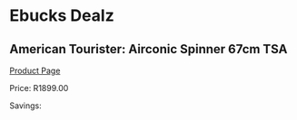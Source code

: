 
# Ebucks Dealz
## American Tourister: Airconic Spinner 67cm TSA
[Product Page](https://www.ebucks.com/web/shop/productSelected.do?prodId=1061559371&catId=1158501552)

Price: R1899.00

Savings: 


	